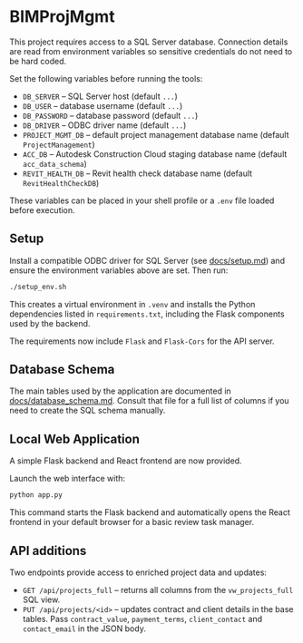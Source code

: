 # BIMProjMgmt

This project requires access to a SQL Server database. Connection details are read from environment variables so sensitive credentials do not need to be hard coded.

Set the following variables before running the tools:

- `DB_SERVER` – SQL Server host (default `...`)
- `DB_USER` – database username (default `...`)
- `DB_PASSWORD` – database password (default `...`)
- `DB_DRIVER` – ODBC driver name (default `...`)
- `PROJECT_MGMT_DB` – default project management database name (default `ProjectManagement`)
- `ACC_DB` – Autodesk Construction Cloud staging database name (default `acc_data_schema`)
- `REVIT_HEALTH_DB` – Revit health check database name (default `RevitHealthCheckDB`)

These variables can be placed in your shell profile or a `.env` file loaded before execution.

## Setup

Install a compatible ODBC driver for SQL Server (see [docs/setup.md](docs/setup.md)) and ensure the environment variables above are set. Then run:

```bash
./setup_env.sh
```

This creates a virtual environment in `.venv` and installs the Python dependencies listed in `requirements.txt`, including the Flask components used by the backend.

The requirements now include `Flask` and `Flask-Cors` for the API server.

## Database Schema

The main tables used by the application are documented in
[docs/database_schema.md](docs/database_schema.md). Consult that file for a full
list of columns if you need to create the SQL schema manually.

## Local Web Application

A simple Flask backend and React frontend are now provided.

Launch the web interface with:

```bash
python app.py
```

This command starts the Flask backend and automatically opens the React
frontend in your default browser for a basic review task manager.

## API additions

Two endpoints provide access to enriched project data and updates:

* `GET /api/projects_full` – returns all columns from the `vw_projects_full` SQL
  view.
* `PUT /api/projects/<id>` – updates contract and client details in the base
  tables. Pass `contract_value`, `payment_terms`, `client_contact` and
  `contact_email` in the JSON body.
